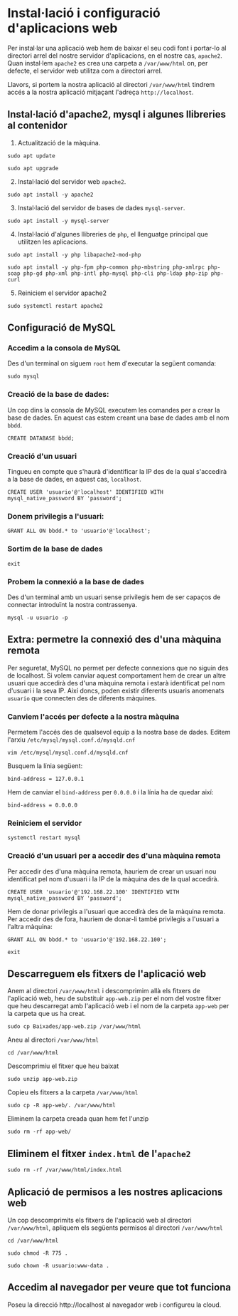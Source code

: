 # Instal·lació i configuració d'aplicacions web

Per instal·lar una aplicació web hem de baixar el seu codi font i portar-lo al directori arrel del nostre servidor d'aplicacions, en el nostre cas, `apache2`. Quan instal·lem `apache2` es crea una carpeta a `/var/www/html` on, per defecte, el servidor web utilitza com a directori arrel.

Llavors, si portem la nostra aplicació al directori `/var/www/html` tindrem accés a la nostra aplicació mitjaçant l'adreça `http://localhost`.

## Instal·lació d'apache2, mysql i algunes llibreries al contenidor

1. Actualització de la màquina.
```console
sudo apt update
```
```console
sudo apt upgrade
```

2. Instal·lació del servidor web `apache2`.
```console
sudo apt install -y apache2
```

3. Instal·lació del servidor de bases de dades `mysql-server`.
```console
sudo apt install -y mysql-server
```

4. Instal·lació d'algunes llibreries de `php`, el llenguatge principal que utilitzen les aplicacions.
```console
sudo apt install -y php libapache2-mod-php
```
```console
sudo apt install -y php-fpm php-common php-mbstring php-xmlrpc php-soap php-gd php-xml php-intl php-mysql php-cli php-ldap php-zip php-curl
```

5. Reiniciem el servidor apache2
```console
sudo systemctl restart apache2
```

## Configuració de MySQL
### Accedim a la consola de MySQL
Des d'un terminal on siguem `root` hem d'executar la següent comanda:
```console
sudo mysql
```

### Creació de la base de dades:
Un cop dins la consola de MySQL executem les comandes per a crear la base de dades. En aquest cas estem creant una base de dades amb el nom `bbdd`.

```console
CREATE DATABASE bbdd;
```

### Creació d'un usuari
Tingueu en compte que s'haurà d'identificar la IP des de la qual s'accedirà a la base de dades, en aquest cas, `localhost`.

```console
CREATE USER 'usuario'@'localhost' IDENTIFIED WITH mysql_native_password BY 'password';
```

### Donem privilegis a l'usuari:
```console
GRANT ALL ON bbdd.* to 'usuario'@'localhost';
```

### Sortim de la base de dades
```console
exit
```

### Probem la connexió a la base de dades
Des d'un terminal amb un usuari sense privilegis hem de ser capaços de connectar introduïnt la nostra contrassenya.

```console
mysql -u usuario -p
```

## Extra: permetre la connexió des d'una màquina remota
Per seguretat, MySQL no permet per defecte connexions que no siguin des de localhost. Si volem canviar aquest comportament hem de crear un altre usuari que accedirà des d'una màquina remota i estarà identificat pel nom d'usuari i la seva IP. Així doncs, poden existir diferents usuaris anomenats `usuario` que connecten des de diferents màquines.

### Canviem l'accés per defecte a la nostra màquina
Permetem l'accés des de qualsevol equip a la nostra base de dades. Editem l'arxiu `/etc/mysql/mysql.conf.d/mysqld.cnf`

```console
vim /etc/mysql/mysql.conf.d/mysqld.cnf
```

Busquem la línia següent:
```console
bind-address = 127.0.0.1
```

Hem de canviar el `bind-address` per `0.0.0.0` i la línia ha de quedar així:
```console
bind-address = 0.0.0.0
```

### Reiniciem el servidor
```console
systemctl restart mysql
```

### Creació d'un usuari per a accedir des d'una màquina remota
Per accedir des d'una màquina remota, hauriem de crear un usuari nou identificat pel nom d'usuari i la IP de la màquina des de la qual accedirà.

```console
CREATE USER 'usuario'@'192.168.22.100' IDENTIFIED WITH mysql_native_password BY 'password';
```

Hem de donar privilegis a l'usuari que accedirà des de la màquina remota.
Per accedir des de fora, hauriem de donar-li també privilegis a l'usuari a l'altra màquina:

```console
GRANT ALL ON bbdd.* to 'usuario'@'192.168.22.100';
```

```console
exit
```

## Descarreguem els fitxers de l'aplicació web
Anem al directori `/var/www/html` i descomprimim allà els fitxers de l'aplicació web, heu de substituir `app-web.zip` per el nom del vostre fitxer que heu descarregat amb l'aplicació web i el nom de la carpeta `app-web` per la carpeta que us ha creat.

```console
sudo cp Baixades/app-web.zip /var/www/html
```
Aneu al directori `/var/www/html`
```console
cd /var/www/html
```
Descomprimiu el fitxer que heu baixat
```console
sudo unzip app-web.zip
```
Copieu els fitxers a la carpeta `/var/www/html`
```console
sudo cp -R app-web/. /var/www/html
```
Eliminem la carpeta creada quan hem fet l'unzip
```console
sudo rm -rf app-web/
```

## Eliminem el fitxer `index.html` de l'`apache2`
```console
sudo rm -rf /var/www/html/index.html
```

## Aplicació de permisos a les nostres aplicacions web
Un cop descomprimits els fitxers de l'aplicació web al directori `/var/www/html`, apliquem els següents permisos al directori `/var/www/html`

```console
cd /var/www/html
```
```console
sudo chmod -R 775 .
```
```console
sudo chown -R usuario:www-data .
```
## Accedim al navegador per veure que tot funciona
Poseu la direcció http://localhost al navegador web i configureu la cloud.
